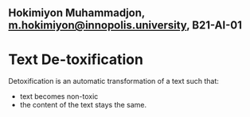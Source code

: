 ## Hokimiyon Muhammadjon, m.hokimiyon@innopolis.university, 	B21-AI-01

# Text De-toxification

Detoxification is an automatic transformation of a text such that:
- text becomes non-toxic
- the content of the text stays the same.

